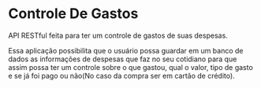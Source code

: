# Controle De Gastos
 API RESTful feita para ter um controle de gastos de suas despesas.
 
Essa aplicação possibilita que o usuário possa guardar em um banco de dados as informações de despesas que faz no seu cotidiano para que assim possa ter um controle sobre o que gastou, qual o valor, tipo de gasto e se já foi pago ou não(No caso da compra ser em cartão de crédito).
